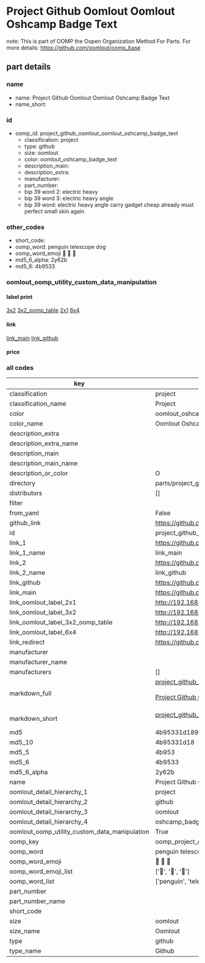 # Project Github Oomlout Oomlout Oshcamp Badge Text  

note: This is part of OOMP the Oopen Organization Method For Parts. For more details: https://github.com/oomlout/oomp_base

##  part details
  







### name
* name: Project Github Oomlout Oomlout Oshcamp Badge Text
* name_short: 
### id
* oomp_id: project_github_oomlout_oomlout_oshcamp_badge_text
  * classification: project
  * type: github
  * size: oomlout
  * color: oomlout_oshcamp_badge_text
  * description_main: 
  * description_extra: 
  * manufacturer: 
  * part_number: 
  * bip 39 word 2: electric heavy
  * bip 39 word 3: electric heavy angle
  * bip 39 word: electric heavy angle carry gadget cheap already must perfect small skin again

### other_codes
* short_code: 
* oomp_word: penguin telescope dog
* oomp_word_emoji :penguin: :telescope: :dog:
* md5_6_alpha: 2y62b
* md5_6: 4b9533






### oomlout_oomp_utility_custom_data_manipulation
#### label print
[3x2](http://192.168.1.245:1112/?label=oomp%202y62b)
[3x2_oomp_table](http://192.168.1.108:1112/?label=oomp%202y62b)
[2x1](http://192.168.1.242:1112/?label=oomp%202y62b)
[6x4](http://192.168.1.55:1112/?label=oomp%202y62b)    

#### link

[link_main](https://github.com/oomlout/oomlout_oomp_version_1_messy/tree/main/parts/project_github_oomlout_oomlout_oshcamp_badge_text) [link_github](https://github.com/oomlout/oomlout_oomp_version_1_messy/tree/main/parts/project_github_oomlout_oomlout_oshcamp_badge_text)                             

#### price







### all codes 
| key | value |  
| --- | --- |  
| classification | project |  
| classification_name | Project |  
| color | oomlout_oshcamp_badge_text |  
| color_name | Oomlout Oshcamp Badge Text |  
| description_extra |  |  
| description_extra_name |  |  
| description_main |  |  
| description_main_name |  |  
| description_or_color | O  |  
| directory | parts/project_github_oomlout_oomlout_oshcamp_badge_text |  
| distributors | [] |  
| filter |  |  
| from_yaml | False |  
| github_link | https://github.com/oomlout/oomlout_oomp_part_src/tree/main/parts/project_github_oomlout_oomlout_oshcamp_badge_text |  
| id | project_github_oomlout_oomlout_oshcamp_badge_text |  
| link_1 | https://github.com/oomlout/oomlout_oomp_version_1_messy/tree/main/parts/project_github_oomlout_oomlout_oshcamp_badge_text |  
| link_1_name | link_main |  
| link_2 | https://github.com/oomlout/oomlout_oomp_version_1_messy/tree/main/parts/project_github_oomlout_oomlout_oshcamp_badge_text |  
| link_2_name | link_github |  
| link_github | https://github.com/oomlout/oomlout_oomp_version_1_messy/tree/main/parts/project_github_oomlout_oomlout_oshcamp_badge_text |  
| link_main | https://github.com/oomlout/oomlout_oomp_version_1_messy/tree/main/parts/project_github_oomlout_oomlout_oshcamp_badge_text |  
| link_oomlout_label_2x1 | http://192.168.1.242:1112/?label=oomp%202y62b |  
| link_oomlout_label_3x2 | http://192.168.1.245:1112/?label=oomp%202y62b |  
| link_oomlout_label_3x2_oomp_table | http://192.168.1.108:1112/?label=oomp%202y62b |  
| link_oomlout_label_6x4 | http://192.168.1.55:1112/?label=oomp%202y62b |  
| link_redirect | https://github.com/oomlout/oomlout_oomp_version_1_messy/tree/main/parts/project_github_oomlout_oomlout_oshcamp_badge_text |  
| manufacturer |  |  
| manufacturer_name |  |  
| manufacturers | [] |  
| markdown_full | [project_github_oomlout_oomlout_oshcamp_badge_text](none)<br>[](none)<br>[Project Github Oomlout Oomlout Oshcamp Badge Text](none)<br><br> |  
| markdown_short | [project_github_oomlout_oomlout_oshcamp_badge_text](none)<br><br> |  
| md5 | 4b95331d189200e49baf522e119a9a3b |  
| md5_10 | 4b95331d18 |  
| md5_5 | 4b953 |  
| md5_6 | 4b9533 |  
| md5_6_alpha | 2y62b |  
| name | Project Github Oomlout Oomlout Oshcamp Badge Text |  
| oomlout_detail_hierarchy_1 | project |  
| oomlout_detail_hierarchy_2 | github |  
| oomlout_detail_hierarchy_3 | oomlout |  
| oomlout_detail_hierarchy_4 | oshcamp_badge_text |  
| oomlout_oomp_utility_custom_data_manipulation | True |  
| oomp_key | oomp_project_github_oomlout_oomlout_oshcamp_badge_text |  
| oomp_word | penguin telescope dog |  
| oomp_word_emoji | :penguin: :telescope: :dog: |  
| oomp_word_emoji_list | [':penguin:', ':telescope:', ':dog:'] |  
| oomp_word_list | ['penguin', 'telescope', 'dog'] |  
| part_number |  |  
| part_number_name |  |  
| short_code |  |  
| size | oomlout |  
| size_name | Oomlout |  
| type | github |  
| type_name | Github |  
